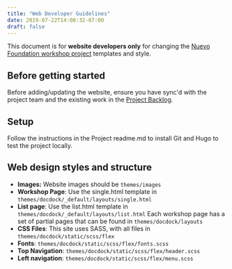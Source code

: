 ```yaml
---
title: "Web Developer Guidelines"
date: 2019-07-22T14:08:32-07:00
draft: false
---
```


This document is for **website developers only** for changing the [Nuevo Foundation workshop project](https://github.com/nuevoFoundation/workshops) templates and style.

## Before getting started

Before adding/updating the website, ensure you have sync'd with the project team and the existing work in the [Project Backlog](https://github.com/NuevoFoundation/workshops/projects/1).

## Setup

Follow the instructions in the Project readme.md to install Git and Hugo to test the project locally.

## Web design styles and structure

* **Images:** Website images should be `themes/images`
* **Workshop Page**: Use the single.html template in `themes/docdock/_default/layouts/single.html`
* **List page**: Use the list.html template in `themes/docdock/_default/layouts/list.html`
Each workshop page has a set of partial pages that can be found in `themes/docdock/layouts`
* **CSS Files**: This site uses SASS, with all files in `themes/docdock/static/scss/flex`
* **Fonts**: `themes/docdock/static/scss/flex/fonts.scss`
* **Top Navigation**: `themes/docdock/static/scss/flex/header.scss`
* **Left navigation**: `themes/docdock/static/scss/flex/menu.scss`

